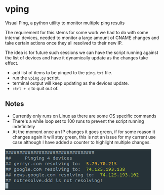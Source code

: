 # vping
Visual Ping, a python utility to monitor multiple ping results

The requirement for this stems for some work we had to do with some internal devices, needed to monitor a large amount of CNAME changes and take certain actions once they all resolved to their new IP.

The idea is for future such sessions we can have the script running against the list of devices and have it dynamically update as the changes take effect.

* add list of items to be pinged to the `ping.txt` file.
* run the `vping.py` script.
* terminal output will keep updating as the devices update.
* `ctrl + c` to quit out of.

## Notes
* Currently only runs on Linux as there are some OS specific commands
* There's a while loop set to 100 runs to prevent the script running indefinitely
* At the moment once an IP changes it goes green, if for some reason it changes again it will stay green, this is not an issue for my current use case although I have added a counter to highlight multiple changes.


![](vping.png)
